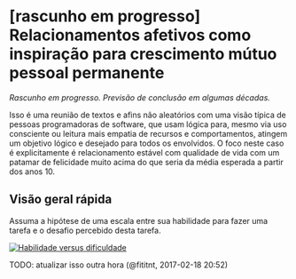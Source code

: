 # [rascunho em progresso] Relacionamentos afetivos como inspiração para crescimento mútuo pessoal permanente

_Rascunho em progresso. Previsão de conclusão em algumas décadas._

Isso é uma reunião de textos e afins não aleatórios com uma visão típica de pessoas programadoras de software, que usam lógica para, mesmo via uso consciente ou leitura mais empatia de recursos e comportamentos, atingem um objetivo lógico e desejado para todos os envolvidos. O foco neste caso é explicitamente é relacionamento estável com qualidade de vida com um patamar de felicidade muito acima do que seria da média esperada a partir dos anos 10.





## Visão geral rápida

Assuma a hipótese de uma escala entre sua habilidade para fazer uma tarefa e o desafio percebido desta tarefa. 

[![Habilidade versus dificuldade](https://upload.wikimedia.org/wikipedia/commons/f/f6/Challenge_vs_skill.svg)](https://en.wikipedia.org/wiki/Flow_(psychology))


TODO: atualizar isso outra hora (@fititnt, 2017-02-18 20:52)
